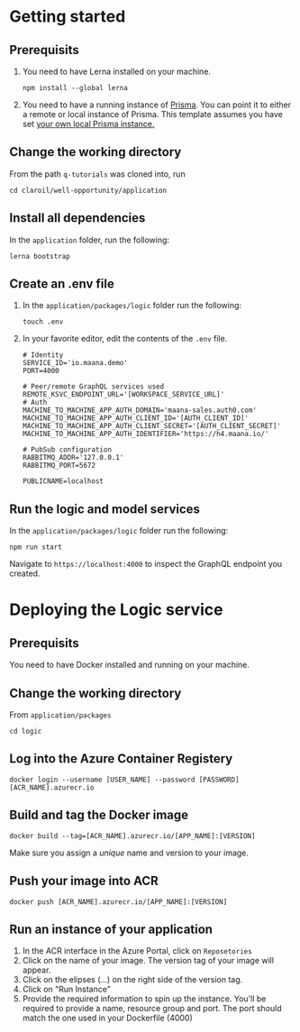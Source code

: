 # Getting started

## Prerequisits

1.  You need to have Lerna installed on your machine.

        npm install --global lerna

2.  You need to have a running instance of [Prisma](https://www.prisma.io/docs/1.16/get-started/01-setting-up-prisma-new-database-a002/#goals). You can point it to either a remote or local instance of Prisma. This template assumes you have set [your own local Prisma instance.](https://www.prisma.io/docs/1.16/get-started/01-setting-up-prisma-new-database-a002/#set-up-database-and-prisma-server)

## Change the working directory

From the path `q-tutorials` was cloned into, run

    cd claroil/well-opportunity/application

## Install all dependencies

In the `application` folder, run the following:

    lerna bootstrap

## Create an .env file

1.  In the `application/packages/logic` folder run the following:

        touch .env

2.  In your favorite editor, edit the contents of the `.env` file.

        # Identity
        SERVICE_ID='io.maana.demo'
        PORT=4000

        # Peer/remote GraphQL services used
        REMOTE_KSVC_ENDPOINT_URL='[WORKSPACE_SERVICE_URL]'
        # Auth
        MACHINE_TO_MACHINE_APP_AUTH_DOMAIN='maana-sales.auth0.com'
        MACHINE_TO_MACHINE_APP_AUTH_CLIENT_ID='[AUTH_CLIENT_ID]'
        MACHINE_TO_MACHINE_APP_AUTH_CLIENT_SECRET='[AUTH_CLIENT_SECRET]'
        MACHINE_TO_MACHINE_APP_AUTH_IDENTIFIER='https://h4.maana.io/'

        # PubSub configuration
        RABBITMQ_ADDR='127.0.0.1'
        RABBITMQ_PORT=5672

        PUBLICNAME=localhost

## Run the logic and model services

In the `application/packages/logic` folder run the following:

    npm run start

Navigate to `https://localhost:4000` to inspect the GraphQL endpoint you created.

# Deploying the Logic service

## Prerequisits

You need to have Docker installed and running on your machine.

## Change the working directory

From `application/packages`

    cd logic

## Log into the Azure Container Registery

    docker login --username [USER_NAME] --password [PASSWORD] [ACR_NAME].azurecr.io

## Build and tag the Docker image

    docker build --tag=[ACR_NAME].azurecr.io/[APP_NAME]:[VERSION]

Make sure you assign a _unique_ name and version to your image.

## Push your image into ACR

    docker push [ACR_NAME].azurecr.io/[APP_NAME]:[VERSION]

## Run an instance of your application

1. In the ACR interface in the Azure Portal, click on `Reposetories`
2. Click on the name of your image. The version tag of your image will appear.
3. Click on the elipses (...) on the right side of the version tag.
4. Click on "Run Instance"
5. Provide the required information to spin up the instance. You'll be required to provide a name, resource group and port. The port should match the one used in your Dockerfile (4000)
